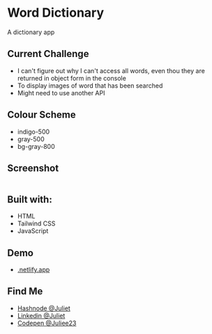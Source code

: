 # Word Dictionary
A dictionary app 

<h2>Current Challenge</h2>
<ul>
  <li>I can't figure out why I can't access all words, even thou they are returned in object form in the console</li>
  <li>To display images of word that has been searched</li>
  <li>Might need to use another API</li>
</ul>

<h2>Colour Scheme</h2>
<ul>
  <li>indigo-500</li>
  <li>gray-500</li>
  <li>bg-gray-800</li>
</ul>

<h2>Screenshot</h2>
<img src="">

<h2>Built with:</h2>
<ul>
  <li>HTML</li>
  <li>Tailwind CSS</li>
  <li>JavaScript</li>
</ul>

<h2>Demo</h2>
<ul>
  <li><a href="https://.netlify.app">.netlify.app</a></li>
</ul>

<h2>Find Me</h2>
<ul>
  <li><a href="https://hashnode.com/leannacodes">Hashnode @Juliet</a></li>
  <li><a href="https://www.linkedin.com/in/juliet-akani-ngomani-278294157/">Linkedin @Juliet</a></li>
  <li><a href="https://codepen.io/Juliee23">Codepen @Juliee23</a></li>
</ul>
